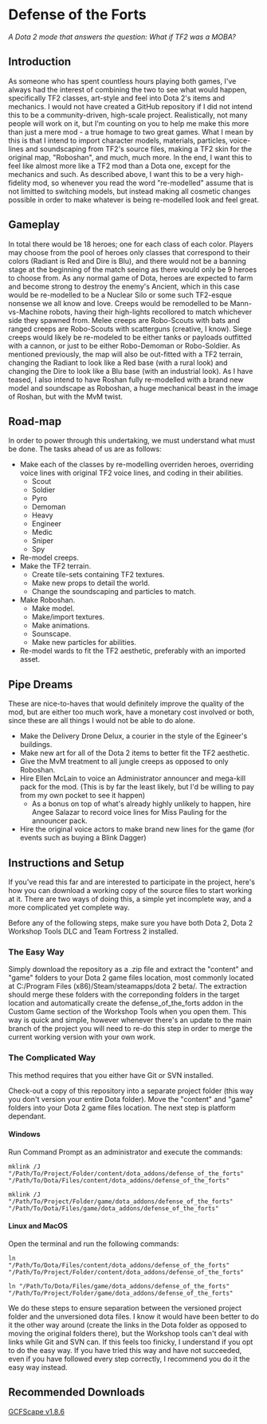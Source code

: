 # Defense of the Forts
*_A Dota 2 mode that answers the question: What if TF2 was a MOBA?_*

## Introduction
As someone who has spent countless hours playing both games, I've always had the interest of combining the two to see what would happen, specifically TF2 classes, art-style and feel into Dota 2's items and mechanics.
I would not have created a GitHub repository if I did not intend this to be a community-driven, high-scale project. Realistically, not many people will work on it, but I'm counting on you to help me make this more than just a mere mod - a true homage to two great games. What I mean by this is that I intend to import character models, materials, particles, voice-lines and soundscaping from TF2's source files, making a TF2 skin for the original map, "Roboshan", and much, much more. In the end, I want this to feel like almost more like a TF2 mod than a Dota one, except for the mechanics and such.
As described above, I want this to be a very high-fidelity mod, so whenever you read the word "re-modelled" assume that is not limitted to switching models, but instead making all cosmetic changes possible in order to make whatever is being re-modelled look and feel great.

## Gameplay
In total there would be 18 heroes; one for each class of each color. Players may choose from the pool of heroes only classes that correspond to their colors (Radiant is Red and Dire is Blu), and there would not be a banning stage at the beginning of the match seeing as there would only be 9 heroes to choose from.
As any normal game of Dota, heroes are expected to farm and become strong to destroy the enemy's Ancient, which in this case would be re-modelled to be a Nuclear Silo or some such TF2-esque nonsense we all know and love. Creeps would be remodelled to be Mann-vs-Machine robots, having their high-lights recollored to match whichever side they spawned from. Melee creeps are Robo-Scouts with bats and ranged creeps are Robo-Scouts with scatterguns (creative, I know). Siege creeps would likely be re-modeled to be either tanks or payloads outfitted with a cannon, or just to be either Robo-Demoman or Robo-Soldier.
As mentioned previously, the map will also be out-fitted with a TF2 terrain, changing the Radiant to look like a Red base (with a rural look) and changing the Dire to look like a Blu base (with an industrial look).
As I have teased, I also intend to have Roshan fully re-modelled with a brand new model and soundscape as Roboshan, a huge mechanical beast in the image of Roshan, but with the MvM twist.

## Road-map
In order to power through this undertaking, we must understand what must be done. The tasks ahead of us are as follows:
+ Make each of the classes by re-modelling overriden heroes, overriding voice lines with original TF2 voice lines, and coding in their abilities.
    + Scout
    + Soldier
    + Pyro
    + Demoman
    + Heavy
    + Engineer
    + Medic
    + Sniper
    + Spy
+ Re-model creeps.
+ Make the TF2 terrain.
    + Create tile-sets containing TF2 textures.
    + Make new props to detail the world.
    + Change the soundscaping and particles to match.
+ Make Roboshan.
    + Make model.
    + Make/import textures.
    + Make animations.
    + Sounscape.
    + Make new particles for abilities.
+ Re-model wards to fit the TF2 aesthetic, preferably with an imported asset.

## Pipe Dreams
These are nice-to-haves that would definitely improve the quality of the mod, but are either too much work, have a monetary cost involved or both, since these are all things I would not be able to do alone.
+ Make the Delivery Drone Delux, a courier in the style of the Egineer's buildings.
+ Make new art for all of the Dota 2 items to better fit the TF2 aesthetic.
+ Give the MvM treatment to all jungle creeps as opposed to only Roboshan.
+ Hire Ellen McLain to voice an Administrator announcer and mega-kill pack for the mod. (This is by far the least likely, but I'd be willing to pay from my own pocket to see it happen)
    + As a bonus on top of what's already highly unlikely to happen, hire Angee Salazar to record voice lines for Miss Pauling for the announcer pack.
+ Hire the original voice actors to make brand new lines for the game (for events such as buying a Blink Dagger)

## Instructions and Setup
If you've read this far and are interested to participate in the project, here's how you can download a working copy of the source files to start working at it.
There are two ways of doing this, a simple yet incomplete way, and a more complicated yet complete way.

Before any of the following steps, make sure you have both Dota 2, Dota 2 Workshop Tools DLC and Team Fortress 2 installed.

### The Easy Way
Simply download the repository as a .zip file and extract the "content" and "game" folders to your Dota 2 game files location, most commonly located at C:/Program Files (x86)/Steam/steamapps/dota 2 beta/. The extraction should merge these folders with the correponding folders in the target location and automatically create the defense_of_the_forts addon in the Custom Game section of the Workshop Tools when you open them.
This way is quick and simple, however whenever there's an update to the main branch of the project you will need to re-do this step in order to merge the current working version with your own work.

### The Complicated Way
This method requires that you either have Git or SVN installed.

Check-out a copy of this repository into a separate project folder (this way you don't version your entire Dota folder). Move the "content" and "game" folders into your Dota 2 game files location. The next step is platform dependant.

#### Windows
Run Command Prompt as an administrator and execute the commands:

<code>mklink /J "/Path/To/Project/Folder/content/dota_addons/defense_of_the_forts" "/Path/To/Dota/Files/content/dota_addons/defense_of_the_forts"</code>

<code>mklink /J "/Path/To/Project/Folder/game/dota_addons/defense_of_the_forts" "/Path/To/Dota/Files/game/dota_addons/defense_of_the_forts"</code>


#### Linux and MacOS
Open the terminal and run the following commands:

<code>ln "/Path/To/Dota/Files/content/dota_addons/defense_of_the_forts" "/Path/To/Project/Folder/content/dota_addons/defense_of_the_forts"</code>

<code>ln "/Path/To/Dota/Files/game/dota_addons/defense_of_the_forts" "/Path/To/Project/Folder/game/dota_addons/defense_of_the_forts"</code>


We do these steps to ensure separation between the versioned project folder and the unversioned dota files. I know it would have been better to do it the other way around (create the links in the Dota folder as opposed to moving the original folders there), but the Workshop tools can't deal with links while Git and SVN can. If this feels too finicky, I understand if you opt to do the easy way. If you have tried this way and have not succeeded, even if you have followed every step correctly, I recommend you do it the easy way instead.

## Recommended Downloads

<a href="https://gamebanana.com/dl/468817">GCFScape v1.8.6</a>